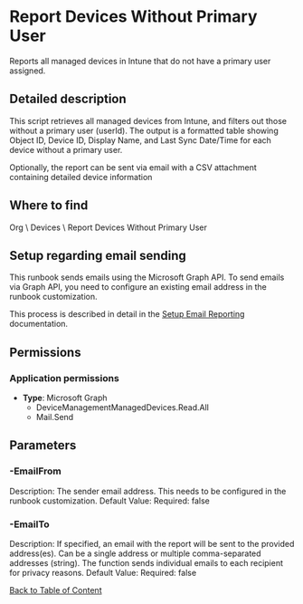 # Report Devices Without Primary User

Reports all managed devices in Intune that do not have a primary user assigned.

## Detailed description
This script retrieves all managed devices from Intune, and filters out those without a primary user (userId).
The output is a formatted table showing Object ID, Device ID, Display Name, and Last Sync Date/Time for each device without a primary user.

Optionally, the report can be sent via email with a CSV attachment containing detailed device information

## Where to find
Org \ Devices \ Report Devices Without Primary User

## Setup regarding email sending
This runbook sends emails using the Microsoft Graph API. To send emails via Graph API, you need to configure an existing email address in the runbook customization.

This process is described in detail in the [Setup Email Reporting](https://github.com/realmjoin/realmjoin-runbooks/tree/master/docs/general/setup-email-reporting.md) documentation.

## Permissions
### Application permissions
- **Type**: Microsoft Graph
  - DeviceManagementManagedDevices.Read.All
  - Mail.Send


## Parameters
### -EmailFrom
Description: The sender email address. This needs to be configured in the runbook customization.
Default Value: 
Required: false

### -EmailTo
Description: If specified, an email with the report will be sent to the provided address(es).
Can be a single address or multiple comma-separated addresses (string).
The function sends individual emails to each recipient for privacy reasons.
Default Value: 
Required: false


[Back to Table of Content](../../../README.md)

